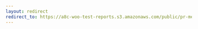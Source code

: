 ```yaml
---
layout: redirect
redirect_to: https://a8c-woo-test-reports.s3.amazonaws.com/public/pr-merge/45330/e2e/index.html
---
```

